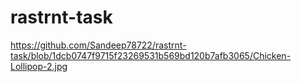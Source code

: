 # rastrnt-task
https://github.com/Sandeep78722/rastrnt-task/blob/1dcb0747f9715f23269531b569bd120b7afb3065/Chicken-Lollipop-2.jpg
